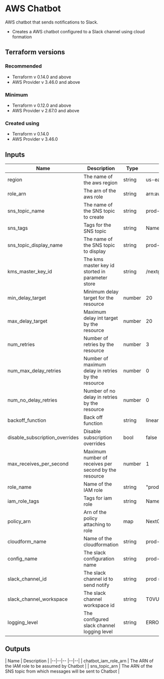 # AWS Chatbot
AWS chatbot that sends notifications to Slack.
-   Creates a AWS chatbot configured to a Slack channel using cloud formation

## Terraform versions
### Recommended
- Terraform v 0.14.0 and above  
- AWS Provider v 3.46.0 and above

### Minimum 
- Terraform v 0.12.0 and above
- AWS Provider v 2.67.0 and above

### Created using 
- Terraform v 0.14.0
- AWS Provider v 3.46.0

## Inputs
| Name | Description  | Type| Default | Required |
|--|--|-- |--|--|
| region | The  name  of  the  aws  region  | string | us-east-2 | no |
| role_arn| The  arn  of  the  aws  role | string |arn:aws:iam::447374039575:role/NextGenAdminAccess | no |
| sns_topic_name | The  name  of  the  SNS  topic  to  create | string | prod-rm-notify-aws-chatbot | no |
| sns_tags | Tags for the SNS topic | string | Name = "prod-rm-notify-aws-chatbot" | no |
| sns_topic_display_name | The  name  of  the  SNS  topic  to  display | string | prod-rm-notify-aws-chatbot | no|
| kms_master_key_id | The  kms  master  key  id storted in parameter store | string | /nextgen/kms/organization/chatbot | no |
| min_delay_target | Minimum  delay  target  for  the  resource | number | 20 | no|
| max_delay_target | Maximum  delay  int  target  by  the  resource | number | 20 | no |
| num_retries | Number  of  retries  by  the  resource | number | 3 | no |
| num_max_delay_retries | Number  of  maximum  delay  in  retries  by  the  resource | number | 0 | no|
| num_no_delay_retries | Number  of  no  delay  in  retries  by  the  resource | number | 0 | no |
| backoff_function | Back  off  function | string | linear | no |
| disable_subscription_overrides | Disable  subscription  overrides | bool | false | no |
| max_receives_per_second | Maximum  number  of  receives  per  second  by  the  resource | number | 1 | no |
| role_name | Name  of  the  IAM  role  | string | "prod-rm-chatbot-monitoring-alarms-role" | no |
| iam_role_tags | Tags for iam role | string | Name = "prod-rm-chatbot-monitoring-alarms-role" | no |
| policy_arn | Arn of the policy attaching to role | map | NextGenReadOnlyAccess | no |
| cloudform_name | Name  of  the  cloudformation | string | prod-rm-awschatbot-notify-slack | no |
| config_name | The  slack  configuration  name | string | prod-rm-alarms-notify-slack-channel | no |
| slack_channel_id | The  slack  channel  id  to  send  notify | string | prod = "C0187A5CP1R" | no |
| slack_channel_workspace | The  slack  channel  workspace  id | string | T0VUPL2KS | no |
| logging_level | The  configured  slack  channel  logging  level | string | ERROR | no |

## Outputs
| Name | Description  |
|--|--|-- |--|--|
| chatbot_iam_role_arn | The ARN of the IAM role to be assumed by Chatbot |
| sns_topic_arn | The  ARN  of  the  SNS  topic  from  which  messages  will  be  sent  to  Chatbot |